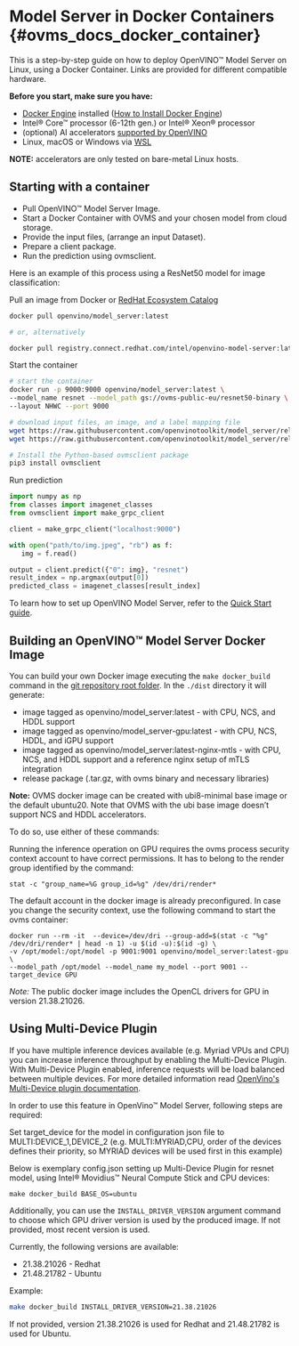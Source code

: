 # Model Server in Docker Containers {#ovms_docs_docker_container}

This is a step-by-step guide on how to deploy OpenVINO&trade; Model Server on Linux, using a Docker Container. Links are provided for different compatible hardware. 

**Before you start, make sure you have:**

- [Docker Engine](https://docs.docker.com/engine/) installed ([How to Install Docker Engine](https://docs.docker.com/engine/install/))
- Intel® Core™ processor (6-12th gen.) or Intel® Xeon® processor
- (optional) AI accelerators [supported by OpenVINO](https://docs.openvino.ai/2022.1/openvino_docs_IE_DG_supported_plugins_Supported_Devices.html)
- Linux, macOS or Windows via [WSL](https://docs.microsoft.com/en-us/windows/wsl/) 

**NOTE:** accelerators are only tested on bare-metal Linux hosts.


## Starting with a container <a name="quickstart"></a>

- Pull OpenVINO&trade; Model Server Image.
- Start a Docker Container with OVMS and your chosen model from cloud storage.
- Provide the input files, (arrange an input Dataset).
- Prepare a client package.
- Run the prediction using ovmsclient.

Here is an example of this process using a ResNet50 model for image classification:

Pull an image from Docker or [RedHat Ecosystem Catalog](https://catalog.redhat.com/software/containers/intel/openvino-model-server/607833052937385fc98515de)

```bash
docker pull openvino/model_server:latest

# or, alternatively 

docker pull registry.connect.redhat.com/intel/openvino-model-server:latest
```

Start the container
```bash
# start the container 
docker run -p 9000:9000 openvino/model_server:latest \ 
--model_name resnet --model_path gs://ovms-public-eu/resnet50-binary \ 
--layout NHWC --port 9000 

# download input files, an image, and a label mapping file
wget https://raw.githubusercontent.com/openvinotoolkit/model_server/releases/2022/1/demos/common/static/images/zebra.jpeg
wget https://raw.githubusercontent.com/openvinotoolkit/model_server/releases/2022/1/demos/common/python/classes.py

# Install the Python-based ovmsclient package
pip3 install ovmsclient
```

Run prediction
```python
import numpy as np
from classes import imagenet_classes
from ovmsclient import make_grpc_client

client = make_grpc_client("localhost:9000")

with open("path/to/img.jpeg", "rb") as f:
   img = f.read()

output = client.predict({"0": img}, "resnet")
result_index = np.argmax(output[0])
predicted_class = imagenet_classes[result_index]
```

To learn how to set up OpenVINO Model Server, refer to the [Quick Start guide](./ovms_quickstart.md).



## Building an OpenVINO&trade; Model Server Docker Image <a name="sourcecode"></a>

You can build your own Docker image executing the `make docker_build` command in the [git repository root folder](https://github.com/openvinotoolkit/model_server).
In the `./dist` directory it will generate: 

- image tagged as openvino/model_server:latest - with CPU, NCS, and HDDL support
- image tagged as openvino/model_server-gpu:latest - with CPU, NCS, HDDL, and iGPU support
- image tagged as openvino/model_server:latest-nginx-mtls - with CPU, NCS, and HDDL support and a reference nginx setup of mTLS integration
- release package (.tar.gz, with ovms binary and necessary libraries)

**Note:** OVMS docker image can be created with ubi8-minimal base image or the default ubuntu20. 
Note that OVMS with the ubi base image doesn’t support NCS and HDDL accelerators.

To do so, use either of these commands:

Running the inference operation on GPU requires the ovms process security context account to have correct permissions.
It has to belong to the render group identified by the command:
```
stat -c "group_name=%G group_id=%g" /dev/dri/render*
```
The default account in the docker image is already preconfigured. In case you change the security context, use the following command
to start the ovms container:
```
docker run --rm -it  --device=/dev/dri --group-add=$(stat -c "%g" /dev/dri/render* | head -n 1) -u $(id -u):$(id -g) \
-v /opt/model:/opt/model -p 9001:9001 openvino/model_server:latest-gpu \
--model_path /opt/model --model_name my_model --port 9001 --target_device GPU
```

*Note:* The public docker image includes the OpenCL drivers for GPU in version 21.38.21026.

## Using Multi-Device Plugin

If you have multiple inference devices available (e.g. Myriad VPUs and CPU) you can increase inference throughput by enabling the Multi-Device Plugin. 
With Multi-Device Plugin enabled, inference requests will be load balanced between multiple devices. 
For more detailed information read [OpenVino's Multi-Device plugin documentation](https://docs.openvinotoolkit.org/2021.4/_docs_IE_DG_supported_plugins_MULTI.html).

In order to use this feature in OpenVino™ Model Server, following steps are required:

Set target_device for the model in configuration json file to MULTI:DEVICE_1,DEVICE_2 (e.g. MULTI:MYRIAD,CPU, order of the devices defines their priority, so MYRIAD devices will be used first in this example)

Below is exemplary config.json setting up Multi-Device Plugin for resnet model, using Intel® Movidius™ Neural Compute Stick and CPU devices:
```
make docker_build BASE_OS=ubuntu
```

Additionally, you can use the `INSTALL_DRIVER_VERSION` argument command to choose which GPU driver version is used by the produced image. 
If not provided, most recent version is used.

Currently, the following versions are available:
- 21.38.21026 - Redhat
- 21.48.21782 - Ubuntu

Example:
```bash
make docker_build INSTALL_DRIVER_VERSION=21.38.21026
```
If not provided, version 21.38.21026 is used for Redhat and 21.48.21782 is used for Ubuntu.
